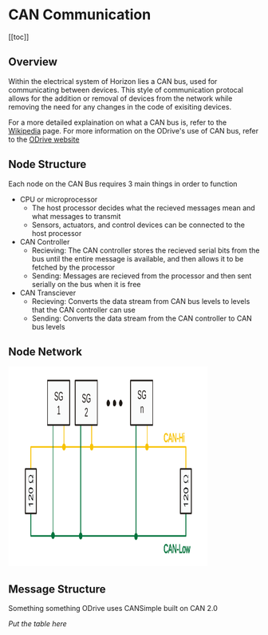 # CAN Communication

[[toc]]

## Overview

Within the electrical system of Horizon lies a CAN bus, used for communicating between devices. This style of communication protocal allows for the addition or removal of devices from the network while removing the need for any changes in the code of exisiting devices. 

For a more detailed explaination on what a CAN bus is, refer to the [Wikipedia](https://en.wikipedia.org/wiki/CAN_bus?useskin=vector) page. For more information on the ODrive's use of CAN bus, refer to the [ODrive website](https://docs.odriverobotics.com/v/latest/guides/can-guide.html#can-guide)

## Node Structure

Each node on the CAN Bus requires 3 main things in order to function 
- CPU or microprocessor 
    - The host processor decides what the recieved messages mean and what messages to transmit
    - Sensors, actuators, and control devices can be connected to the host processor
- CAN Controller
    - Recieving: The CAN controller stores the recieved serial bits from the bus until the entire message is available, and then allows it to be fetched by the processor
    - Sending: Messages are recieved from the processor and then sent serially on the bus when it is free
- CAN Transciever
    - Recieving: Converts the data stream from CAN bus levels to levels that the CAN controller can use
    - Sending: Converts the data stream from the CAN controller to CAN bus levels

## Node Network



<img src=".\assets\ExampleCANBus.png" width="400" height="400" alt="Node Structure" style="horizontal-align:middle">

## Message Structure

Something something ODrive uses CANSimple built on CAN 2.0

*Put the table here* 
